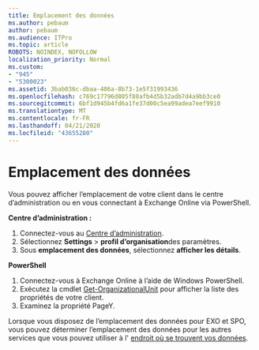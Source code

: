 ```yaml
---
title: Emplacement des données
ms.author: pebaum
author: pebaum
ms.audience: ITPro
ms.topic: article
ROBOTS: NOINDEX, NOFOLLOW
localization_priority: Normal
ms.custom:
- "945"
- "5300023"
ms.assetid: 3bab036c-dbaa-406a-8b73-1e5f31993436
ms.openlocfilehash: c769c17796d805f88afb4d5b32adb7d4a9bb3ce0
ms.sourcegitcommit: 6bf1d945b4fd6a1fe37d00c5ea99adea7eef9910
ms.translationtype: MT
ms.contentlocale: fr-FR
ms.lasthandoff: 04/21/2020
ms.locfileid: "43655280"
---
```

# <a name="data-location"></a>Emplacement des données

Vous pouvez afficher l’emplacement de votre client dans le centre d’administration ou en vous connectant à Exchange Online via PowerShell.


**Centre d’administration :**
1. Connectez-vous au [Centre d’administration](https://admin.microsoft.com/Adminportal/Home).
2. Sélectionnez **Settings** > **profil d’organisation**des paramètres.
3. Sous **emplacement des données**, sélectionnez **afficher les détails**.


**PowerShell**
1. Connectez-vous à Exchange Online à l’aide de Windows PowerShell.
2. Exécutez la cmdlet [Get-OrganizationalUnit](https://docs.microsoft.com/powershell/module/exchange/active-directory/get-organizationalunit) pour afficher la liste des propriétés de votre client. 
3. Examinez la propriété PageY.

Lorsque vous disposez de l’emplacement des données pour EXO et SPO, vous pouvez déterminer l’emplacement des données pour les autres services que vous pouvez utiliser à l' [endroit où se trouvent vos données](https://products.office.com/where-is-your-data-located).
